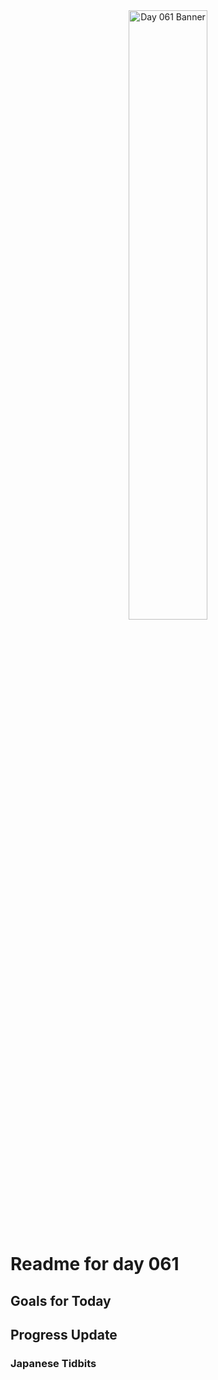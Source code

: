 <div align="center">
 <img src="../Images/image_061.jpg" alt="Day 061 Banner" width="50%">
</div>

# Readme for day 061

## Goals for Today

## Progress Update

### Japanese Tidbits

